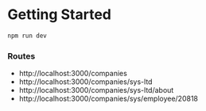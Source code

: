 # Getting Started

```bash
npm run dev
```
### Routes

- http://localhost:3000/companies
- http://localhost:3000/companies/sys-ltd
- http://localhost:3000/companies/sys-ltd/about
- http://localhost:3000/companies/sys/employee/20818